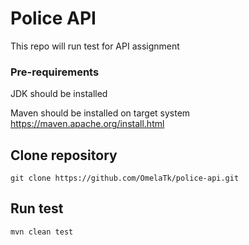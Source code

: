 # Police API
This repo will run test for API assignment

### Pre-requirements
JDK should be installed

Maven should be installed on target system
https://maven.apache.org/install.html

## Clone repository
```shell
git clone https://github.com/OmelaTk/police-api.git
```

## Run test
```shell
mvn clean test
```